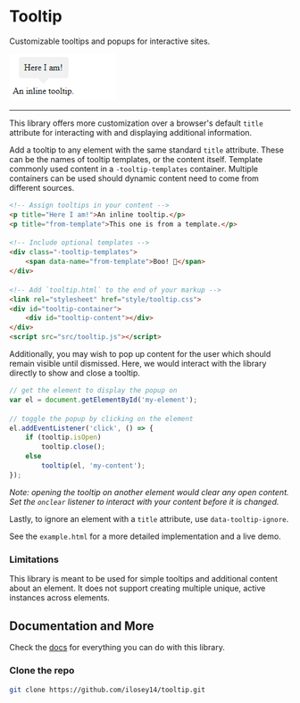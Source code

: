 # Tooltip

[documentation]: https://ilosey14.github.io/docs/js/tooltip
[example-image]: ./img/example.png

Customizable tooltips and popups for interactive sites.

![tooltip example][example-image]

---

This library offers more customization over a browser's default
`title` attribute for interacting with and displaying additional information.

Add a tooltip to any element with the same standard `title` attribute.
These can be the names of tooltip templates, or the content itself.
Template commonly used content in a `-tooltip-templates` container.
Multiple containers can be used should dynamic content need to come from different sources.

```html
<!-- Assign tooltips in your content -->
<p title="Here I am!">An inline tooltip.</p>
<p title="from-template">This one is from a template.</p>

<!-- Include optional templates -->
<div class="-tooltip-templates">
	<span data-name="from-template">Boo! 👻</span>
</div>

<!-- Add `tooltip.html` to the end of your markup -->
<link rel="stylesheet" href="style/tooltip.css">
<div id="tooltip-container">
	<div id="tooltip-content"></div>
</div>
<script src="src/tooltip.js"></script>
```

Additionally, you may wish to pop up content for the user
which should remain visible until dismissed.
Here, we would interact with the library directly to show and close a tooltip.

```javascript
// get the element to display the popup on
var el = document.getElementById('my-element');

// toggle the popup by clicking on the element
el.addEventListener('click', () => {
	if (tooltip.isOpen)
		tooltip.close();
	else
		tooltip(el, 'my-content');
});
```

*Note: opening the tooltip on another element would clear any open content.*
*Set the `onclear` listener to interact with your content before it is changed.*

Lastly, to ignore an element with a `title` attribute, use `data-tooltip-ignore`.

See the `example.html` for a more detailed implementation and a live demo.

### Limitations

This library is meant to be used for simple tooltips and additional content about an element.
It does not support creating multiple unique, active instances across elements.

## Documentation and More

Check the [docs][documentation] for everything you can do with this library.

### Clone the repo

```bash
git clone https://github.com/ilosey14/tooltip.git
```